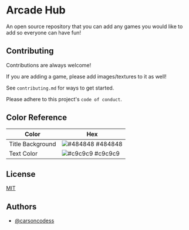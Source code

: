 
# Arcade Hub

An open source repository that you can add any games you would like to add so everyone can have fun!


## Contributing

Contributions are always welcome!

If you are adding a game, please add images/textures to it as well!

See `contributing.md` for ways to get started.

Please adhere to this project's `code of conduct`.

## Color Reference

| Color             | Hex                                                                |
| ----------------- | ------------------------------------------------------------------ |
| Title Background | ![#484848](https://via.placeholder.com/10/0a192f?text=+) #484848 |
| Text Color | ![#c9c9c9](https://via.placeholder.com/10/f8f8f8?text=+) #c9c9c9 |

## License

[MIT](https://choosealicense.com/licenses/mit/)


## Authors

- [@carsoncodess](https://www.github.com/carsoncodess)

